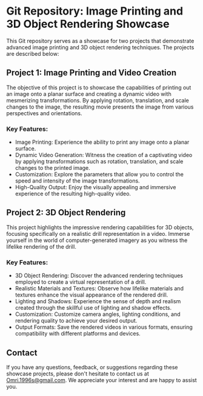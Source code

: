 # Git Repository: Image Printing and 3D Object Rendering Showcase

This Git repository serves as a showcase for two projects that demonstrate advanced image printing and 3D object rendering techniques. The projects are described below:

## Project 1: Image Printing and Video Creation

The objective of this project is to showcase the capabilities of printing out an image onto a planar surface and creating a dynamic video with mesmerizing transformations. By applying rotation, translation, and scale changes to the image, the resulting movie presents the image from various perspectives and orientations.

### Key Features:
- Image Printing: Experience the ability to print any image onto a planar surface.
- Dynamic Video Generation: Witness the creation of a captivating video by applying transformations such as rotation, translation, and scale changes to the printed image.
- Customization: Explore the parameters that allow you to control the speed and intensity of the image transformations.
- High-Quality Output: Enjoy the visually appealing and immersive experience of the resulting high-quality video.

## Project 2: 3D Object Rendering

This project highlights the impressive rendering capabilities for 3D objects, focusing specifically on a realistic drill representation in a video. Immerse yourself in the world of computer-generated imagery as you witness the lifelike rendering of the drill.

### Key Features:
- 3D Object Rendering: Discover the advanced rendering techniques employed to create a virtual representation of a drill.
- Realistic Materials and Textures: Observe how lifelike materials and textures enhance the visual appearance of the rendered drill.
- Lighting and Shadows: Experience the sense of depth and realism created through the skillful use of lighting and shadow effects.
- Customization: Customize camera angles, lighting conditions, and rendering quality to achieve your desired output.
- Output Formats: Save the rendered videos in various formats, ensuring compatibility with different platforms and devices.

## Contact

If you have any questions, feedback, or suggestions regarding these showcase projects, please don't hesitate to contact us at [Omri.1996s@gmail.com](mailto:email@example.com). We appreciate your interest and are happy to assist you.
